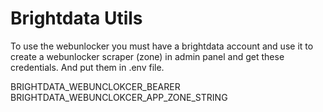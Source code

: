 
# Brightdata Utils

To use the webunlocker you must have a brightdata account and use it to create a  webunlocker scraper (zone) in admin panel and get these credentials. And put them in .env file. 


BRIGHTDATA_WEBUNCLOKCER_BEARER
BRIGHTDATA_WEBUNCLOKCER_APP_ZONE_STRING
